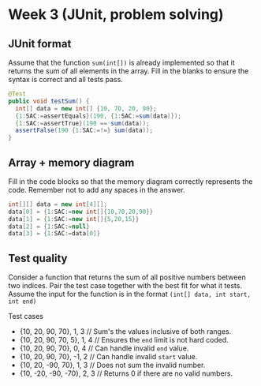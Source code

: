 # Week 3 (JUnit, problem solving)

## JUnit format

Assume that the function `sum(int[])` is already implemented so that it returns the sum of all elements in the array. Fill in the blanks to ensure the syntax is correct and all tests pass.

```java
@Test
public void testSum() {
  int[] data = new int[] {10, 70, 20, 90};
  {1:SAC:=assertEquals}(190, {1:SAC:=sum(data)});
  {1:SAC:=assertTrue}(190 == sum(data));
  assertFalse(190 {1:SAC:=!=} sum(data));
}
```


## Array + memory diagram
Fill in the code blocks so that the memory diagram correctly represents the code. Remember not to add any spaces in the answer.

```java
int[][] data = new int[4][];
data[0] = {1:SAC:=new int[]{10,70,20,90}}
data[1] = {1:SAC:=new int[]{5,20,15}}
data[2] = {1:SAC:=null}
data[3] = {1:SAC:=data[0]}
```

## Test quality
Consider a function that returns the sum of all positive numbers between two indices. Pair the test case together with the best fit for what it tests. Assume the input for the function is in the format `(int[] data, int start, int end)`

Test cases
* {10, 20, 90, 70}, 1, 3 // Sum's the values inclusive of both ranges.
* {10, 20, 90, 70, 5}, 1, 4 // Ensures the `end` limit is not hard coded.
* {10, 20, 90, 70}, 0, 4 // Can handle invalid `end` value.
* {10, 20, 90, 70}, -1, 2 // Can handle invalid `start` value.
* {10, 20, -90, 70}, 1, 3 // Does not sum the invalid number.
* {10, -20, -90, -70}, 2, 3 // Returns 0 if there are no valid numbers.
